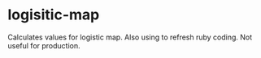 # logisitic-map
Calculates values for logistic map. Also using to refresh ruby coding. Not useful for production.
